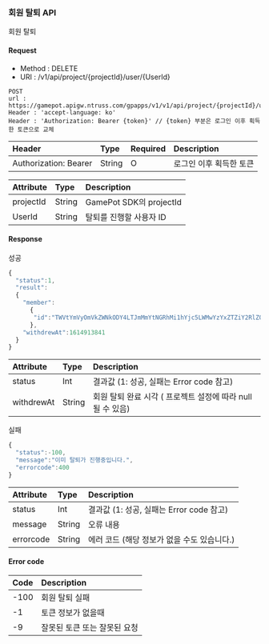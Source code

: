 ### 회원 탈퇴 API

회원 탈퇴

#### Request

 - Method : DELETE
 - URI : /v1/api/project/{projectId}/user/{UserId}

```text
POST
url : https://gamepot.apigw.ntruss.com/gpapps/v1/v1/api/project/{projectId}/user/{UserId}
Header : 'accept-language: ko'
Header : 'Authorization: Bearer {token}' // {token} 부분은 로그인 이후 획득한 토큰으로 교체
```

| Header    | Type   | Required | Description                  |
| :-------- | :----- | :------- | :--------------------------- |
| Authorization: Bearer| String | O        |   로그인 이후 획득한 토큰    |

| Attribute | Type   | Description                             |
| :-------- | :----- | :---------------------------------------|
| projectId | String | GamePot SDK의 projectId                  |
| UserId | String | 탈퇴를 진행할 사용자 ID                  |

#### Response

성공

```javascript
{
  "status":1,
  "result":
  {
    "member":
      {
       "id":"TWVtYmVyOmVkZWNkODY4LTJmMmYtNGRhMi1hYjc5LWMwYzYxZTZiY2RlZQ=="
      },
    "withdrewAt":1614913841
  }
}
```

| Attribute       | Type    | Description                                     |
| :---------------| :------ | :---------------------------------------------- |
| status          | Int     | 결과값 \(1: 성공, 실패는 Error code 참고\)            |
| withdrewAt      | String  | 회원 탈퇴 완료 시각  ( 프로젝트 설정에 따라 null 될 수 있음)   |

실패
```javascript
{
  "status":-100,
  "message":"이미 탈퇴가 진행중입니다.",
  "errorcode":400
}
```

| Attribute | Type   | Description                                     |
| :-------- | :----- | :---------------------------------------------- |
| status    | Int    | 결과값 \(1: 성공, 실패는 Error code 참고\)        |
| message   | String | 오류 내용                                         |
| errorcode | String | 에러 코드    (해당 정보가 없을 수도 있습니다.)            |

#### Error code

| Code | Description                                                       |
| :--- | :---------------------------------------------------------------- |
| -100 | 회원 탈퇴 실패                                                   |
| -1   | 토큰 정보가 없을때                               |
| -9   | 잘못된 토큰 또는 잘못된 요청         |